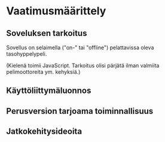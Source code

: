 # Vaatimusmäärittely


## Soveluksen tarkoitus
Sovellus on selaimella ("on-" tai "offline") pelattavissa oleva tasohyppelypeli.

(Kielenä toimii JavaScript. Tarkoitus olisi pärjätä ilman valmiita pelimoottoreita ym. kehyksiä.)

## Käyttöliittymäluonnos


## Perusversion tarjoama toiminnallisuus




## Jatkokehitysideoita

